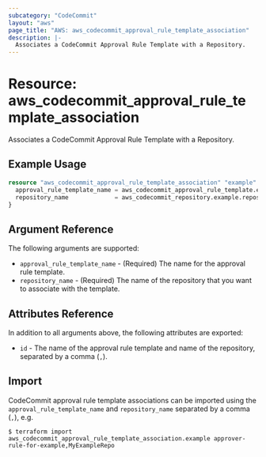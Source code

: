 ```yaml
---
subcategory: "CodeCommit"
layout: "aws"
page_title: "AWS: aws_codecommit_approval_rule_template_association"
description: |-
  Associates a CodeCommit Approval Rule Template with a Repository.
---
```


# Resource: aws_codecommit_approval_rule_template_association

Associates a CodeCommit Approval Rule Template with a Repository.

## Example Usage

```terraform
resource "aws_codecommit_approval_rule_template_association" "example" {
  approval_rule_template_name = aws_codecommit_approval_rule_template.example.name
  repository_name             = aws_codecommit_repository.example.repository_name
}
```

## Argument Reference

The following arguments are supported:

* `approval_rule_template_name` - (Required) The name for the approval rule template.
* `repository_name` - (Required) The name of the repository that you want to associate with the template.

## Attributes Reference

In addition to all arguments above, the following attributes are exported:

* `id` - The name of the approval rule template and name of the repository, separated by a comma (`,`).

## Import

CodeCommit approval rule template associations can be imported using the `approval_rule_template_name` and `repository_name` separated by a comma (`,`), e.g.

```
$ terraform import aws_codecommit_approval_rule_template_association.example approver-rule-for-example,MyExampleRepo
```

